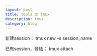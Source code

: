 ```yaml
---
layout: post
title: tools 之 tmux 
description: tmux 
category: blog
---
```


新建session：
    tmux new -s session_name

已有session，登陆：
    tmux attach
